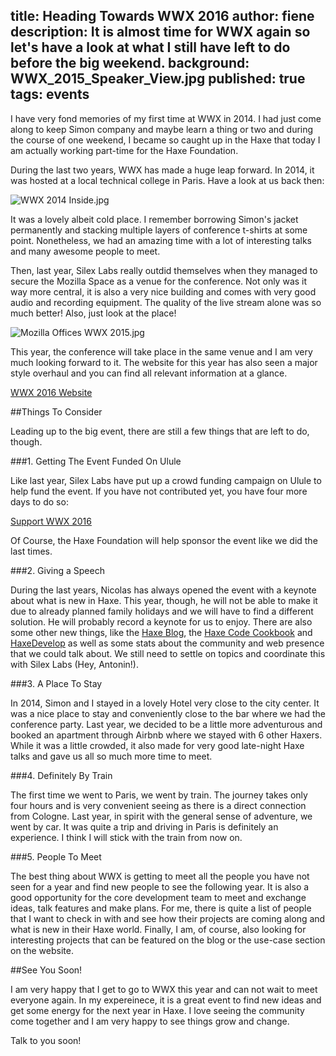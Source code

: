 title: Heading Towards WWX 2016
author: fiene
description: It is almost time for WWX again so let's have a look at what I still have left to do before the big weekend.
background: WWX_2015_Speaker_View.jpg
published: true
tags: events
---

I have very fond memories of my first time at WWX in 2014. I had just come along to keep Simon company and maybe learn a thing or two and during the course of one weekend, I became so caught up in the Haxe that today I am actually working part-time for the Haxe Foundation.

During the last two years, WWX has made a huge leap forward. In 2014, it was hosted at a local technical college in Paris. Have a look at us back then:

![WWX 2014 Inside.jpg](WWX_2014_Inside.jpg)

It was a lovely albeit cold place. I remember borrowing Simon's jacket permanently and stacking multiple layers of conference t-shirts at some point. Nonetheless, we had an amazing time with a lot of interesting talks and many awesome people to meet.

Then, last year, Silex Labs really outdid themselves when they managed to secure the Mozilla Space as a venue for the conference. Not only was it way more central, it is also a very nice building and comes with very good audio and recording equipment. The quality of the live stream alone was so much better! Also, just look at the place!

![Mozilla Offices WWX 2015.jpg](Mozilla_Offices_WWX_2015.jpg)

This year, the conference will take place in the same venue and I am very much looking forward to it. The website for this year has also seen a major style overhaul and you can find all relevant information at a glance.

[WWX 2016 Website](http://wwx.silexlabs.org/2016/)

##Things To Consider

Leading up to the big event, there are still a few things that are left to do, though.

###1. Getting The Event Funded On Ulule

Like last year, Silex Labs have put up a crowd funding campaign on Ulule to help fund the event. If you have not contributed yet, you have four more days to do so:

[Support WWX 2016](https://www.ulule.com/wwx2016/)

Of Course, the Haxe Foundation will help sponsor the event like we did the last times.


###2. Giving a Speech

During the last years, Nicolas has always opened the event with a keynote about what is new in Haxe. This year, though, he will not be able to make it due to already planned family holidays and we will have to find a different solution. He will probably record a keynote for us to enjoy. There are also some other new things, like the [Haxe Blog](https://haxe.org/blog/), the [Haxe Code Cookbook](http://code.haxe.org) and [HaxeDevelop](http://haxedevelop.org) as well as some stats about the community and web presence that we could talk about. We still need to settle on topics and coordinate this with Silex Labs (Hey, Antonin!).


###3. A Place To Stay

In 2014, Simon and I stayed in a lovely Hotel very close to the city center. It was a nice place to stay and conveniently close to the bar where we had the conference party. Last year, we decided to be a little more adventurous and booked an apartment through Airbnb where we stayed with 6 other Haxers. While it was a little crowded, it also made for very good late-night Haxe talks and gave us all so much more time to meet.

###4. Definitely By Train

The first time we went to Paris, we went by train. The journey takes only four hours and is very convenient seeing as there is a direct connection from Cologne. Last year, in spirit with the general sense of adventure, we went by car. It was quite a trip and driving in Paris is definitely an experience. I think I will stick with the train from now on.

###5. People To Meet

The best thing about WWX is getting to meet all the people you have not seen for a year and find new people to see the following year. It is also a good opportunity for the core development team to meet and exchange ideas, talk features and make plans. For me, there is quite a list of people that I want to check in with and see how their projects are coming along and what is new in their Haxe world. Finally, I am, of course, also looking for interesting projects that can be featured on the blog or the use-case section on the website. 

##See You Soon!

I am very happy that I get to go to WWX this year and can not wait to meet everyone again. In my expereinece, it is a great event to find new ideas and get some energy for the next year in Haxe. I love seeing the community come together and I am very happy to see things grow and change.

Talk to you soon!
